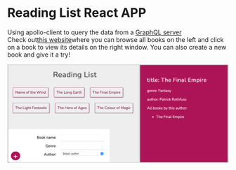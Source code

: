 # Reading List React APP 

Using apollo-client to query the data from a [GraphQL server](https://github.com/thk61159/GrapgQLReadingListServer) 
<br/>
Check out[this website](https://thk61159.github.io/GraphQLReadingList/)where you can browse all books on the left and click on a book to view its details on the right window. You can also create a new book and give it a try!

![alt text](https://github.com/thk61159/GraphQLReadingList/blob/main/public/圖片%201.png?raw=true)

